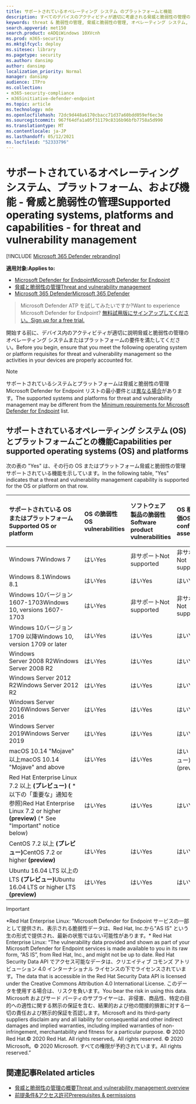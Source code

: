 ```yaml
---
title: サポートされているオペレーティング システム のプラットフォームと機能
description: すべてのデバイスのアクティビティが適切に考慮される脅威と脆弱性の管理のオペレーティング システムまたはプラットフォームの要件を満たしてください。
keywords: threat & 脆弱性の管理, 脅威と脆弱性の管理, オペレーティング システム, プラットフォーム要件, 前提条件, Microsoft Defender for Endpoint-tvm サポート os, Microsoft Defender for Endpoint-tvm, サポートされるオペレーティング システム, サポートされるプラットフォーム, Linux サポート, mac サポート
search.appverid: met150
search.product: eADQiWindows 10XVcnh
ms.prod: m365-security
ms.mktglfcycl: deploy
ms.sitesec: library
ms.pagetype: security
ms.author: dansimp
author: dansimp
localization_priority: Normal
manager: dansimp
audience: ITPro
ms.collection:
- m365-security-compliance
- m365initiative-defender-endpoint
ms.topic: article
ms.technology: mde
ms.openlocfilehash: 72dc9d448a6170cbacc71d37a60bdd059ef6ec3e
ms.sourcegitcommit: 967f64dfa1a05f31179c8316b96bfb7758a5d990
ms.translationtype: MT
ms.contentlocale: ja-JP
ms.lasthandoff: 05/12/2021
ms.locfileid: "52333796"
---
```

# <a name="supported-operating-systems-platforms-and-capabilities---for-threat-and-vulnerability-management"></a><span data-ttu-id="d4ca1-104">サポートされているオペレーティング システム、プラットフォーム、および機能 - 脅威と脆弱性の管理</span><span class="sxs-lookup"><span data-stu-id="d4ca1-104">Supported operating systems, platforms and capabilities - for threat and vulnerability management</span></span>

[!INCLUDE [Microsoft 365 Defender rebranding](../../includes/microsoft-defender.md)]

<span data-ttu-id="d4ca1-105">**適用対象:**</span><span class="sxs-lookup"><span data-stu-id="d4ca1-105">**Applies to:**</span></span>

- [<span data-ttu-id="d4ca1-106">Microsoft Defender for Endpoint</span><span class="sxs-lookup"><span data-stu-id="d4ca1-106">Microsoft Defender for Endpoint</span></span>](https://go.microsoft.com/fwlink/?linkid=2154037)
- [<span data-ttu-id="d4ca1-107">脅威と脆弱性の管理</span><span class="sxs-lookup"><span data-stu-id="d4ca1-107">Threat and vulnerability management</span></span>](next-gen-threat-and-vuln-mgt.md)
- [<span data-ttu-id="d4ca1-108">Microsoft 365 Defender</span><span class="sxs-lookup"><span data-stu-id="d4ca1-108">Microsoft 365 Defender</span></span>](https://go.microsoft.com/fwlink/?linkid=2118804)

><span data-ttu-id="d4ca1-109">Microsoft Defender ATP を試してみたいですか?</span><span class="sxs-lookup"><span data-stu-id="d4ca1-109">Want to experience Microsoft Defender for Endpoint?</span></span> [<span data-ttu-id="d4ca1-110">無料試用版にサインアップしてください。</span><span class="sxs-lookup"><span data-stu-id="d4ca1-110">Sign up for a free trial.</span></span>](https://www.microsoft.com/microsoft-365/windows/microsoft-defender-atp?ocid=docs-wdatp-portaloverview-abovefoldlink)

<span data-ttu-id="d4ca1-111">開始する前に、デバイス内のアクティビティが適切に説明脅威と脆弱性の管理のオペレーティング システムまたはプラットフォームの要件を満たしてください。</span><span class="sxs-lookup"><span data-stu-id="d4ca1-111">Before you begin, ensure that you meet the following operating system or platform requisites for threat and vulnerability management so the activities in your devices are properly accounted for.</span></span>

>[!NOTE]
><span data-ttu-id="d4ca1-112">サポートされているシステムとプラットフォームは脅威と脆弱性の管理 Microsoft Defender for Endpoint リストの最小要件とは[異なる場合](minimum-requirements.md)があります。</span><span class="sxs-lookup"><span data-stu-id="d4ca1-112">The supported systems and platforms for threat and vulnerability management may be different from the [Minimum requirements for Microsoft Defender for Endpoint](minimum-requirements.md) list.</span></span>

## <a name="capabilities-per-supported-operating-systems-os-and-platforms"></a><span data-ttu-id="d4ca1-113">サポートされているオペレーティング システム (OS) とプラットフォームごとの機能</span><span class="sxs-lookup"><span data-stu-id="d4ca1-113">Capabilities per supported operating systems (OS) and platforms</span></span>

<span data-ttu-id="d4ca1-114">次の表の "Yes" は、その行の OS またはプラットフォーム脅威と脆弱性の管理サポートされている機能を示しています。</span><span class="sxs-lookup"><span data-stu-id="d4ca1-114">In the following table, "Yes" indicates that a threat and vulnerability management capability is supported for the OS or platform on that row.</span></span>

<span data-ttu-id="d4ca1-115">サポートされている OS またはプラットフォーム</span><span class="sxs-lookup"><span data-stu-id="d4ca1-115">Supported OS or platform</span></span> | <span data-ttu-id="d4ca1-116">OS の脆弱性</span><span class="sxs-lookup"><span data-stu-id="d4ca1-116">OS vulnerabilities</span></span> | <span data-ttu-id="d4ca1-117">ソフトウェア製品の脆弱性</span><span class="sxs-lookup"><span data-stu-id="d4ca1-117">Software product vulnerabilities</span></span> | <span data-ttu-id="d4ca1-118">OS 構成の評価</span><span class="sxs-lookup"><span data-stu-id="d4ca1-118">OS configuration assessment</span></span> | <span data-ttu-id="d4ca1-119">セキュリティ制御の構成評価</span><span class="sxs-lookup"><span data-stu-id="d4ca1-119">Security controls configuration assessment</span></span> | <span data-ttu-id="d4ca1-120">ソフトウェア製品構成の評価</span><span class="sxs-lookup"><span data-stu-id="d4ca1-120">Software product configuration assessment</span></span>
:---|:---|:---|:---|:---|:---
<span data-ttu-id="d4ca1-121">Windows 7</span><span class="sxs-lookup"><span data-stu-id="d4ca1-121">Windows 7</span></span> | <span data-ttu-id="d4ca1-122">はい</span><span class="sxs-lookup"><span data-stu-id="d4ca1-122">Yes</span></span> | <span data-ttu-id="d4ca1-123">非サポート</span><span class="sxs-lookup"><span data-stu-id="d4ca1-123">Not supported</span></span> | <span data-ttu-id="d4ca1-124">非サポート</span><span class="sxs-lookup"><span data-stu-id="d4ca1-124">Not supported</span></span> | <span data-ttu-id="d4ca1-125">非サポート</span><span class="sxs-lookup"><span data-stu-id="d4ca1-125">Not supported</span></span> | <span data-ttu-id="d4ca1-126">非サポート</span><span class="sxs-lookup"><span data-stu-id="d4ca1-126">Not supported</span></span>
<span data-ttu-id="d4ca1-127">Windows 8.1</span><span class="sxs-lookup"><span data-stu-id="d4ca1-127">Windows 8.1</span></span> | <span data-ttu-id="d4ca1-128">はい</span><span class="sxs-lookup"><span data-stu-id="d4ca1-128">Yes</span></span> | <span data-ttu-id="d4ca1-129">はい</span><span class="sxs-lookup"><span data-stu-id="d4ca1-129">Yes</span></span> | <span data-ttu-id="d4ca1-130">はい</span><span class="sxs-lookup"><span data-stu-id="d4ca1-130">Yes</span></span> | <span data-ttu-id="d4ca1-131">はい</span><span class="sxs-lookup"><span data-stu-id="d4ca1-131">Yes</span></span>| <span data-ttu-id="d4ca1-132">はい</span><span class="sxs-lookup"><span data-stu-id="d4ca1-132">Yes</span></span>
<span data-ttu-id="d4ca1-133">Windows 10バージョン 1607-1703</span><span class="sxs-lookup"><span data-stu-id="d4ca1-133">Windows 10, versions 1607-1703</span></span> | <span data-ttu-id="d4ca1-134">はい</span><span class="sxs-lookup"><span data-stu-id="d4ca1-134">Yes</span></span>  | <span data-ttu-id="d4ca1-135">非サポート</span><span class="sxs-lookup"><span data-stu-id="d4ca1-135">Not supported</span></span> | <span data-ttu-id="d4ca1-136">非サポート</span><span class="sxs-lookup"><span data-stu-id="d4ca1-136">Not supported</span></span> | <span data-ttu-id="d4ca1-137">非サポート</span><span class="sxs-lookup"><span data-stu-id="d4ca1-137">Not supported</span></span> | <span data-ttu-id="d4ca1-138">非サポート</span><span class="sxs-lookup"><span data-stu-id="d4ca1-138">Not supported</span></span>
<span data-ttu-id="d4ca1-139">Windows 10バージョン 1709 以降</span><span class="sxs-lookup"><span data-stu-id="d4ca1-139">Windows 10, version 1709 or later</span></span> | <span data-ttu-id="d4ca1-140">はい</span><span class="sxs-lookup"><span data-stu-id="d4ca1-140">Yes</span></span> | <span data-ttu-id="d4ca1-141">はい</span><span class="sxs-lookup"><span data-stu-id="d4ca1-141">Yes</span></span> | <span data-ttu-id="d4ca1-142">はい</span><span class="sxs-lookup"><span data-stu-id="d4ca1-142">Yes</span></span> | <span data-ttu-id="d4ca1-143">はい</span><span class="sxs-lookup"><span data-stu-id="d4ca1-143">Yes</span></span> | <span data-ttu-id="d4ca1-144">はい</span><span class="sxs-lookup"><span data-stu-id="d4ca1-144">Yes</span></span>
<span data-ttu-id="d4ca1-145">Windows Server 2008 R2</span><span class="sxs-lookup"><span data-stu-id="d4ca1-145">Windows Server 2008 R2</span></span> | <span data-ttu-id="d4ca1-146">はい</span><span class="sxs-lookup"><span data-stu-id="d4ca1-146">Yes</span></span> | <span data-ttu-id="d4ca1-147">はい</span><span class="sxs-lookup"><span data-stu-id="d4ca1-147">Yes</span></span> | <span data-ttu-id="d4ca1-148">はい</span><span class="sxs-lookup"><span data-stu-id="d4ca1-148">Yes</span></span> | <span data-ttu-id="d4ca1-149">はい</span><span class="sxs-lookup"><span data-stu-id="d4ca1-149">Yes</span></span> | <span data-ttu-id="d4ca1-150">はい</span><span class="sxs-lookup"><span data-stu-id="d4ca1-150">Yes</span></span>
<span data-ttu-id="d4ca1-151">Windows Server 2012 R2</span><span class="sxs-lookup"><span data-stu-id="d4ca1-151">Windows Server 2012 R2</span></span> | <span data-ttu-id="d4ca1-152">はい</span><span class="sxs-lookup"><span data-stu-id="d4ca1-152">Yes</span></span> | <span data-ttu-id="d4ca1-153">はい</span><span class="sxs-lookup"><span data-stu-id="d4ca1-153">Yes</span></span> | <span data-ttu-id="d4ca1-154">はい</span><span class="sxs-lookup"><span data-stu-id="d4ca1-154">Yes</span></span> | <span data-ttu-id="d4ca1-155">はい</span><span class="sxs-lookup"><span data-stu-id="d4ca1-155">Yes</span></span> | <span data-ttu-id="d4ca1-156">はい</span><span class="sxs-lookup"><span data-stu-id="d4ca1-156">Yes</span></span>
<span data-ttu-id="d4ca1-157">Windows Server 2016</span><span class="sxs-lookup"><span data-stu-id="d4ca1-157">Windows Server 2016</span></span> | <span data-ttu-id="d4ca1-158">はい</span><span class="sxs-lookup"><span data-stu-id="d4ca1-158">Yes</span></span> | <span data-ttu-id="d4ca1-159">はい</span><span class="sxs-lookup"><span data-stu-id="d4ca1-159">Yes</span></span> | <span data-ttu-id="d4ca1-160">はい</span><span class="sxs-lookup"><span data-stu-id="d4ca1-160">Yes</span></span> | <span data-ttu-id="d4ca1-161">はい</span><span class="sxs-lookup"><span data-stu-id="d4ca1-161">Yes</span></span> | <span data-ttu-id="d4ca1-162">はい</span><span class="sxs-lookup"><span data-stu-id="d4ca1-162">Yes</span></span>
<span data-ttu-id="d4ca1-163">Windows Server 2019</span><span class="sxs-lookup"><span data-stu-id="d4ca1-163">Windows Server 2019</span></span> | <span data-ttu-id="d4ca1-164">はい</span><span class="sxs-lookup"><span data-stu-id="d4ca1-164">Yes</span></span> | <span data-ttu-id="d4ca1-165">はい</span><span class="sxs-lookup"><span data-stu-id="d4ca1-165">Yes</span></span> | <span data-ttu-id="d4ca1-166">はい</span><span class="sxs-lookup"><span data-stu-id="d4ca1-166">Yes</span></span> | <span data-ttu-id="d4ca1-167">はい</span><span class="sxs-lookup"><span data-stu-id="d4ca1-167">Yes</span></span> | <span data-ttu-id="d4ca1-168">はい</span><span class="sxs-lookup"><span data-stu-id="d4ca1-168">Yes</span></span>
<span data-ttu-id="d4ca1-169">macOS 10.14 "Mojave" 以上</span><span class="sxs-lookup"><span data-stu-id="d4ca1-169">macOS 10.14 "Mojave" and above</span></span> | <span data-ttu-id="d4ca1-170">はい</span><span class="sxs-lookup"><span data-stu-id="d4ca1-170">Yes</span></span> | <span data-ttu-id="d4ca1-171">はい</span><span class="sxs-lookup"><span data-stu-id="d4ca1-171">Yes</span></span> | <span data-ttu-id="d4ca1-172">はい (プレビュー)</span><span class="sxs-lookup"><span data-stu-id="d4ca1-172">Yes (preview)</span></span> | <span data-ttu-id="d4ca1-173">はい (プレビュー)</span><span class="sxs-lookup"><span data-stu-id="d4ca1-173">Yes (preview)</span></span> | <span data-ttu-id="d4ca1-174">はい (プレビュー)</span><span class="sxs-lookup"><span data-stu-id="d4ca1-174">Yes (preview)</span></span>
<span data-ttu-id="d4ca1-175">Red Hat Enterprise Linux 7.2 以上 **(プレビュー) (** \* 以下の「重要な」通知を参照)</span><span class="sxs-lookup"><span data-stu-id="d4ca1-175">Red Hat Enterprise Linux 7.2 or higher **(preview)** (\* See "Important" notice below)</span></span> | <span data-ttu-id="d4ca1-176">はい</span><span class="sxs-lookup"><span data-stu-id="d4ca1-176">Yes</span></span> | <span data-ttu-id="d4ca1-177">はい</span><span class="sxs-lookup"><span data-stu-id="d4ca1-177">Yes</span></span> | <span data-ttu-id="d4ca1-178">はい</span><span class="sxs-lookup"><span data-stu-id="d4ca1-178">Yes</span></span> | <span data-ttu-id="d4ca1-179">はい</span><span class="sxs-lookup"><span data-stu-id="d4ca1-179">Yes</span></span> | <span data-ttu-id="d4ca1-180">はい</span><span class="sxs-lookup"><span data-stu-id="d4ca1-180">Yes</span></span>
<span data-ttu-id="d4ca1-181">CentOS 7.2 以上 **(プレビュー)**</span><span class="sxs-lookup"><span data-stu-id="d4ca1-181">CentOS 7.2 or higher **(preview)**</span></span> | <span data-ttu-id="d4ca1-182">はい</span><span class="sxs-lookup"><span data-stu-id="d4ca1-182">Yes</span></span> | <span data-ttu-id="d4ca1-183">はい</span><span class="sxs-lookup"><span data-stu-id="d4ca1-183">Yes</span></span> | <span data-ttu-id="d4ca1-184">はい</span><span class="sxs-lookup"><span data-stu-id="d4ca1-184">Yes</span></span> | <span data-ttu-id="d4ca1-185">はい</span><span class="sxs-lookup"><span data-stu-id="d4ca1-185">Yes</span></span> | <span data-ttu-id="d4ca1-186">はい</span><span class="sxs-lookup"><span data-stu-id="d4ca1-186">Yes</span></span>
<span data-ttu-id="d4ca1-187">Ubuntu 16.04 LTS 以上の LTS **(プレビュー)**</span><span class="sxs-lookup"><span data-stu-id="d4ca1-187">Ubuntu 16.04 LTS or higher LTS **(preview)**</span></span> | <span data-ttu-id="d4ca1-188">はい</span><span class="sxs-lookup"><span data-stu-id="d4ca1-188">Yes</span></span> | <span data-ttu-id="d4ca1-189">はい</span><span class="sxs-lookup"><span data-stu-id="d4ca1-189">Yes</span></span> | <span data-ttu-id="d4ca1-190">はい</span><span class="sxs-lookup"><span data-stu-id="d4ca1-190">Yes</span></span> | <span data-ttu-id="d4ca1-191">はい</span><span class="sxs-lookup"><span data-stu-id="d4ca1-191">Yes</span></span> | <span data-ttu-id="d4ca1-192">はい</span><span class="sxs-lookup"><span data-stu-id="d4ca1-192">Yes</span></span>

>[!IMPORTANT]
> <span data-ttu-id="d4ca1-193">\*Red Hat Enterprise Linux: "Microsoft Defender for Endpoint サービスの一部として提供され、表示される脆弱性データは、Red Hat, Inc.から"AS IS" という生の形式で提供され、最新の状態ではない可能性があります。</span><span class="sxs-lookup"><span data-stu-id="d4ca1-193">\* Red Hat Enterprise Linux: “The vulnerability data provided and shown as part of your Microsoft Defender for Endpoint services is made available to you in its raw form, “AS IS”, from Red Hat, Inc., and might not be up to date.</span></span> <span data-ttu-id="d4ca1-194">Red Hat Security Data API でアクセス可能なデータは、クリエイティブ コモンズ アトリビューション 4.0 インターナショナル ライセンスの下でライセンスされています。</span><span class="sxs-lookup"><span data-stu-id="d4ca1-194">The data that is accessible in the Red Hat Security Data API is licensed under the Creative Commons Attribution 4.0 International License.</span></span> <span data-ttu-id="d4ca1-195">このデータを使用する場合は、リスクを負います。</span><span class="sxs-lookup"><span data-stu-id="d4ca1-195">You bear the risk in using this data.</span></span> <span data-ttu-id="d4ca1-196">Microsoft およびサード パーティのサプライヤーは、非侵害、商品性、特定の目的への適性に関する黙示の保証を含む、結果的および他の間接的損害に対する一切の責任および黙示的保証を否認します。</span><span class="sxs-lookup"><span data-stu-id="d4ca1-196">Microsoft and its third-party suppliers disclaim any and all liability for consequential and other indirect damages and implied warranties, including implied warranties of non-infringement, merchantability and fitness for a particular purpose.</span></span> <span data-ttu-id="d4ca1-197">© 2020 Red Hat.</span><span class="sxs-lookup"><span data-stu-id="d4ca1-197">© 2020 Red Hat.</span></span> <span data-ttu-id="d4ca1-198">All rights reserved。</span><span class="sxs-lookup"><span data-stu-id="d4ca1-198">All rights reserved.</span></span> <span data-ttu-id="d4ca1-199">© 2020 Microsoft。</span><span class="sxs-lookup"><span data-stu-id="d4ca1-199">© 2020 Microsoft.</span></span> <span data-ttu-id="d4ca1-200">すべての権限が予約されています。</span><span class="sxs-lookup"><span data-stu-id="d4ca1-200">All rights reserved.”</span></span>

## <a name="related-articles"></a><span data-ttu-id="d4ca1-201">関連記事</span><span class="sxs-lookup"><span data-stu-id="d4ca1-201">Related articles</span></span>

- [<span data-ttu-id="d4ca1-202">脅威と脆弱性の管理の概要</span><span class="sxs-lookup"><span data-stu-id="d4ca1-202">Threat and vulnerability management overview</span></span>](next-gen-threat-and-vuln-mgt.md)
- [<span data-ttu-id="d4ca1-203">前提条件&アクセス許可</span><span class="sxs-lookup"><span data-stu-id="d4ca1-203">Prerequisites & permissions</span></span>](tvm-prerequisites.md)
